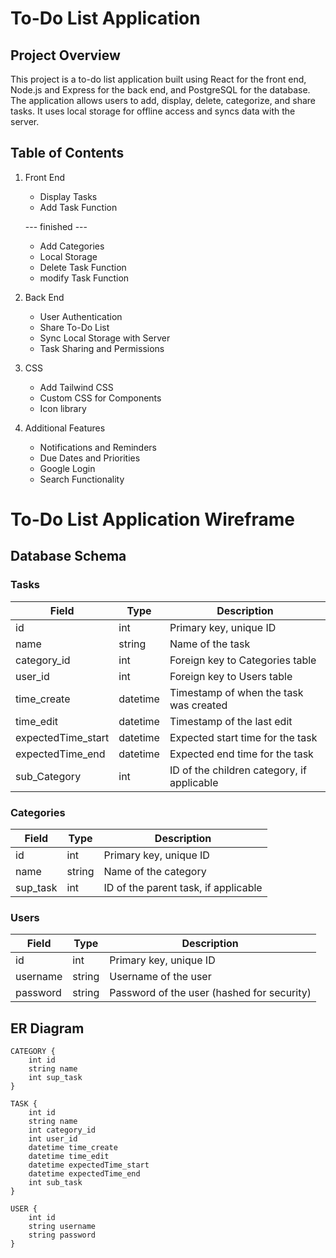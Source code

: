 # To-Do List Application

## Project Overview

This project is a to-do list application built using React for the front end, Node.js and Express for the back end, and PostgreSQL for the database. The application allows users to add, display, delete, categorize, and share tasks. It uses local storage for offline access and syncs data with the server.

## Table of Contents

1. Front End

   - Display Tasks
   - Add Task Function

   --- finished ---

   - Add Categories

   * Local Storage
   * Delete Task Function
   * modify Task Function

2. Back End
   - User Authentication
   - Share To-Do List
   - Sync Local Storage with Server
   - Task Sharing and Permissions
3. CSS
   - Add Tailwind CSS
   - Custom CSS for Components
   - Icon library
4. Additional Features
   - Notifications and Reminders
   - Due Dates and Priorities
   - Google Login
   - Search Functionality

# To-Do List Application Wireframe

## Database Schema

### Tasks

| Field              | Type     | Description                                |
| ------------------ | -------- | ------------------------------------------ |
| id                 | int      | Primary key, unique ID                     |
| name               | string   | Name of the task                           |
| category_id        | int      | Foreign key to Categories table            |
| user_id            | int      | Foreign key to Users table                 |
| time_create        | datetime | Timestamp of when the task was created     |
| time_edit          | datetime | Timestamp of the last edit                 |
| expectedTime_start | datetime | Expected start time for the task           |
| expectedTime_end   | datetime | Expected end time for the task             |
| sub_Category       | int      | ID of the children category, if applicable |

### Categories

| Field    | Type   | Description                          |
| -------- | ------ | ------------------------------------ |
| id       | int    | Primary key, unique ID               |
| name     | string | Name of the category                 |
| sup_task | int    | ID of the parent task, if applicable |

### Users

| Field    | Type   | Description                                |
| -------- | ------ | ------------------------------------------ |
| id       | int    | Primary key, unique ID                     |
| username | string | Username of the user                       |
| password | string | Password of the user (hashed for security) |

## ER Diagram

    CATEGORY {
        int id
        string name
        int sup_task
    }

    TASK {
        int id
        string name
        int category_id
        int user_id
        datetime time_create
        datetime time_edit
        datetime expectedTime_start
        datetime expectedTime_end
        int sub_task
    }

    USER {
        int id
        string username
        string password
    }
